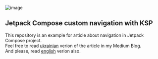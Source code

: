 ![image](https://github.com/user-attachments/assets/85d38258-036a-41d5-a9c0-ca8b71c346d5)

<h2>Jetpack Compose custom navigation with KSP</h2>

This repository is an example for article about navigation in Jetpack Compose project. <br>
Feel free to read [ukrainian](https://sagrishin.medium.com/%D0%BA%D0%B0%D1%81%D1%82%D0%BE%D0%BC%D0%BD%D0%B0-%D0%BD%D0%B0%D0%B2%D1%96%D0%B3%D0%B0%D1%86%D1%96%D1%8F-%D0%B2-compose-%D0%B7-%D0%B2%D0%B8%D0%BA%D0%BE%D1%80%D0%B8%D1%81%D1%82%D0%B0%D0%BD%D0%BD%D1%8F%D0%BC-ksp-08151bd7e8f1) verion of the article in my Medium Blog. <br>
And please, read [english](https://sagrishin.medium.com/jetpack-compose-custom-navigation-with-ksp-51a688757d19) verion also.
